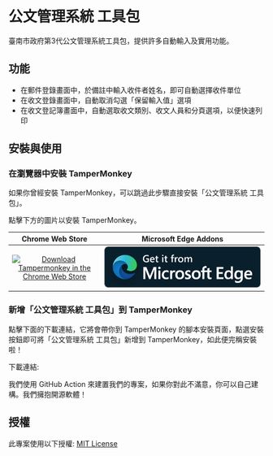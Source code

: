 # 公文管理系統 工具包

臺南市政府第3代公文管理系統工具包，提供許多自動輸入及實用功能。

## 功能

- 在郵件登錄畫面中，於備註中輸入收件者姓名，即可自動選擇收件單位
- 在收文登錄畫面中，自動取消勾選「保留輸入值」選項
- 在收文登記簿畫面中，自動選取收文類別、收文人員和分頁選項，以便快速列印

## 安裝與使用

### 在瀏覽器中安裝 TamperMonkey

如果你曾經安裝 TamperMonkey，可以跳過此步驟直接安裝「公文管理系統 工具包」。

點擊下方的圖片以安裝 TamperMonkey。

|                                                                                                           Chrome Web Store                                                                                                            |                                                                           Microsoft Edge Addons                                                                           |
|:-------------------------------------------------------------------------------------------------------------------------------------------------------------------------------------------------------------------------------------:|:-------------------------------------------------------------------------------------------------------------------------------------------------------------------------:|
| [![Download Tampermonkey in the Chrome Web Store](https://developer.chrome.com/static/docs/webstore/branding/image/HRs9MPufa1J1h5glNhut.png)](https://chromewebstore.google.com/detail/tampermonkey/dhdgffkkebhmkfjojejmpbldmpobfkfo) | [![Get Tampermonkey from Microsoft Edge](icons/edge.png)](https://microsoftedge.microsoft.com/addons/detail/%E7%AF%A1%E6%94%B9%E7%8C%B4/iikmkjmpaadaobahmlepeloendndfphd) |

### 新增「公文管理系統 工具包」到 TamperMonkey

點擊下面的下載連結，它將會帶你到 TamperMonkey 的腳本安裝頁面，點選安裝按鈕即可將「公文管理系統 工具包」新增到 TamperMonkey，如此便完稱安裝啦！

下載連結: 

我們使用 GitHub Action 來建置我們的專案，如果你對此不滿意，你可以自己建構。我們擁抱開源軟體！

## 授權

此專案使用以下授權: [MIT License](LICENSE)
